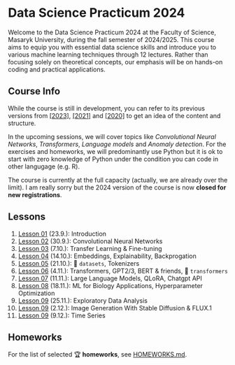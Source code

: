 # Data Science Practicum 2024

Welcome to the Data Science Practicum 2024 at the Faculty of Science, Masaryk University, during the fall semester of 2024/2025. This course aims to equip you with essential data science skills and introduce you to various machine learning techniques through 12 lectures. Rather than focusing solely on theoretical concepts, our emphasis will be on hands-on coding and practical applications.

## Course Info

While the course is still in development, you can refer to its previous versions from [[2023]](https://github.com/simecek/dspracticum2023), [[2021]](https://github.com/simecek/dspracticum2021) and [[2020]](https://github.com/simecek/dspracticum2020) to get an idea of the content and structure.

In the upcoming sessions, we will cover topics like *Convolutional Neural Networks*, *Transformers*, *Language models* and *Anomaly detection*. For the exercises and homeworks, we will predominantly use Python but it is ok to start with zero knowledge of Python under the condition you can code in other langugage (e.g. R).

The course is currently at the full capacity (actually, we are already over the limit). I am really sorry but the 2024 version of the course is now **closed for new registrations**.

## Lessons

  1. [Lesson 01](lesson01/) (23.9.): Introduction
  1. [Lesson 02](lesson02/) (30.9.): Convolutional Neural Networks
  1. [Lesson 03](lesson03/) (7.10.): Transfer Learning & Fine-tuning
  1. [Lesson 04](lesson04/) (14.10.): Embeddings, Explainability, Backprogation
  1. [Lesson 05](lesson05/) (21.10.): 🤗 `datasets`, Tokenizers
  1. [Lesson 06](lesson06/) (4.11.): Transformers, GPT2/3, BERT & friends, 🤗 `transformers`
  1. [Lesson 07](lesson07/) (11.11.): Large Language Models, QLoRA, Chatgpt API
  1. [Lesson 08](lesson08/) (18.11.): ML for Biology Applications, Hyperparameter Optimization
  1. [Lesson 09](lesson09/) (25.11.): Exploratory Data Analysis
  1. [Lesson 09](lesson10/) (2.12.): Image Generation With Stable Diffusion & FLUX.1
  1. [Lesson 09](lesson11/) (9.12.): Time Series

## Homeworks

For the list of selected 🏆 **homeworks**, see [HOMEWORKS.md](HOMEWORKS.md).